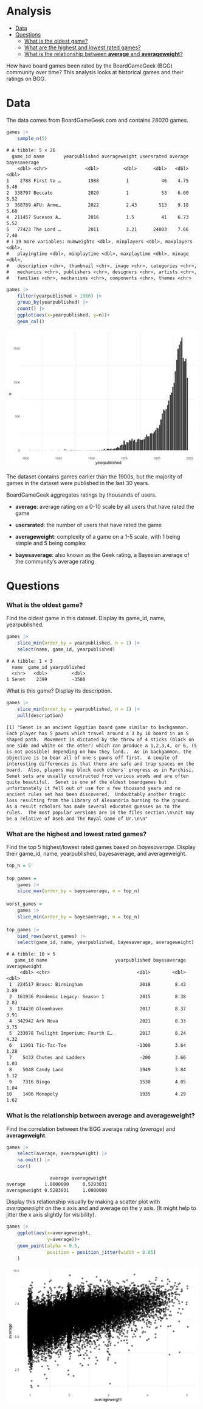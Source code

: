 # Analysis

- [Data](#data)
- [Questions](#questions)
  - [What is the oldest game?](#what-is-the-oldest-game)
  - [What are the highest and lowest rated
    games?](#what-are-the-highest-and-lowest-rated-games)
  - [What is the relationship between **average** and
    **averageweight**?](#what-is-the-relationship-between-average-and-averageweight)

How have board games been rated by the BoardGameGeek (BGG) community
over time? This analysis looks at historical games and their ratings on
BGG.

# Data

The data comes from BoardGameGeek.com and contains 28020 games.

``` r
games |>
    sample_n(5)
```

    # A tibble: 5 × 26
      game_id name       yearpublished averageweight usersrated average bayesaverage
        <dbl> <chr>              <dbl>         <dbl>      <dbl>   <dbl>        <dbl>
    1    2788 First to …          1988          1            46    4.75         5.48
    2  338797 Beccato             2020          1            53    6.60         5.52
    3  368789 AFU: Arme…          2022          2.43        513    9.18         5.68
    4  211457 Sucesos A…          2016          1.5          41    6.73         5.52
    5   77423 The Lord …          2011          3.21      24003    7.66         7.40
    # ℹ 19 more variables: numweights <dbl>, minplayers <dbl>, maxplayers <dbl>,
    #   playingtime <dbl>, minplaytime <dbl>, maxplaytime <dbl>, minage <dbl>,
    #   description <chr>, thumbnail <chr>, image <chr>, categories <chr>,
    #   mechanics <chr>, publishers <chr>, designers <chr>, artists <chr>,
    #   families <chr>, mechanisms <chr>, components <chr>, themes <chr>

``` r
games |>
    filter(yearpublished > 1900) |>
    group_by(yearpublished) |>
    count() |>
    ggplot(aes(x=yearpublished, y=n))+
    geom_col()
```

![](analysis_files/figure-commonmark/plot-games-by-year-1.png)

The dataset contains games earlier than the 1900s, but the majority of
games in the dataset were published in the last 30 years.

BoardGameGeek aggregates ratings by thousands of users.

- **average**: average rating on a 0-10 scale by all users that have
  rated the game

- **usersrated**: the number of users that have rated the game

- **averageweight**: complexity of a game on a 1-5 scale, with 1 being
  simple and 5 being complex

- **bayesaverage**: also known as the Geek rating, a Bayesian average of
  the community’s average rating

# Questions

### What is the oldest game?

Find the oldest game in this dataset. Display its game_id, name,
yearpublished.

``` r
games |>
    slice_min(order_by = yearpublished, n = 1) |>
    select(name, game_id, yearpublished)
```

    # A tibble: 1 × 3
      name  game_id yearpublished
      <chr>   <dbl>         <dbl>
    1 Senet    2399         -3500

What is this game? Display its description.

``` r
games |>
    slice_min(order_by = yearpublished, n = 1) |>
    pull(description)
```

    [1] "Senet is an ancient Egyptian board game similar to backgammon.  Each player has 5 pawns which travel around a 3 by 10 board in an S shaped path.  Movement is dictated by the throw of 4 sticks (black on one side and white on the other) which can produce a 1,2,3,4, or 6, (5 is not possible) depending on how they land..  As in backgammon, the objective is to bear all of one's pawns off first.  A couple of interesting differences is that there are safe and trap spaces on the board.  Also, players may block each others' progress as in Parchisi.  Senet sets are usually constructed from various woods and are often quite beautiful.  Senet is one of the oldest boardgames but unfortunately it fell out of use for a few thousand years and no ancient rules set has been discovered.  Undoubtably another tragic loss resulting from the Library of Alexandria burning to the ground.  As a result scholars has made several educated guesses as to the rules.  The most popular versions are in the files section.\n\nIt may be a relative of Aseb and The Royal Game of Ur.\n\n"

### What are the highest and lowest rated games?

Find the top 5 highest/lowest rated games based on *bayesaverage*.
Display their game_id, name, yearpublished, bayesaverage, and
averageweight.

``` r
top_n = 5

top_games = 
    games |>
    slice_max(order_by = bayesaverage, n = top_n) 

worst_games = 
    games |>
    slice_min(order_by = bayesaverage, n = top_n) 

top_games |>
    bind_rows(worst_games) |>
    select(game_id, name, yearpublished, bayesaverage, averageweight)
```

    # A tibble: 10 × 5
       game_id name                         yearpublished bayesaverage averageweight
         <dbl> <chr>                                <dbl>        <dbl>         <dbl>
     1  224517 Brass: Birmingham                     2018         8.42          3.89
     2  161936 Pandemic Legacy: Season 1             2015         8.38          2.83
     3  174430 Gloomhaven                            2017         8.37          3.91
     4  342942 Ark Nova                              2021         8.33          3.75
     5  233078 Twilight Imperium: Fourth E…          2017         8.24          4.32
     6   11901 Tic-Tac-Toe                          -1300         3.64          1.28
     7    5432 Chutes and Ladders                    -200         3.66          1.03
     8    5048 Candy Land                            1949         3.84          1.12
     9    7316 Bingo                                 1530         4.05          1.04
    10    1406 Monopoly                              1935         4.29          1.62

### What is the relationship between **average** and **averageweight**?

Find the correlation between the BGG average rating (*average*) and
**averageweight**.

``` r
games |>
    select(average, averageweight) |>
    na.omit() |>
    cor()
```

                    average averageweight
    average       1.0000000     0.5283031
    averageweight 0.5283031     1.0000000

Display this relationship visually by making a scatter plot with
*averageweight* on the x axis and and average on the y axis. (It might
help to jitter the x axis slightly for visibility).

``` r
games |>
    ggplot(aes(x=averageweight,
               y=average))+
    geom_point(alpha = 0.5,
               position = position_jitter(width = 0.05)
    )
```

![](analysis_files/figure-commonmark/scatter-average-by-averageweight-1.png)
